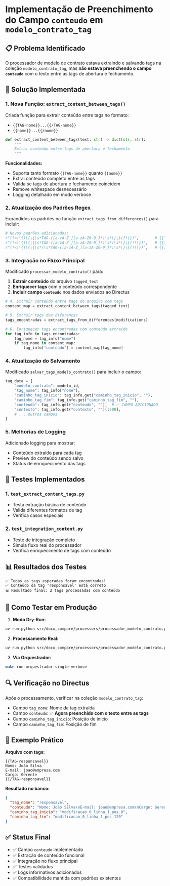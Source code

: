 # Implementação de Preenchimento do Campo `conteudo` em `modelo_contrato_tag`

## 📋 Problema Identificado

O processador de modelo de contrato estava extraindo e salvando tags na coleção `modelo_contrato_tag`, mas **não estava preenchendo o campo `conteudo`** com o texto entre as tags de abertura e fechamento.

## 🔧 Solução Implementada

### 1. Nova Função: `extract_content_between_tags()`

Criada função para extrair conteúdo entre tags no formato:

- `{{TAG-nome}}...{{/TAG-nome}}`
- `{{nome}}...{{/nome}}`

```python
def extract_content_between_tags(text: str) -> dict[str, str]:
    """
    Extrai conteúdo entre tags de abertura e fechamento
    """
```

**Funcionalidades:**

- Suporta tanto formato `{{TAG-nome}}` quanto `{{nome}}`
- Extrai conteúdo completo entre as tags
- Valida se tags de abertura e fechamento coincidem
- Remove whitespace desnecessário
- Logging detalhado em modo verbose

### 2. Atualização dos Padrões Regex

Expandidos os padrões na função `extract_tags_from_differences()` para incluir:

```python
# Novos padrões adicionados:
r"(?<!\{)\{\{\s*TAG-([a-zA-Z_][a-zA-Z0-9_]*)\s*\}\}(?!\})",       # {{TAG-nome}}
r"(?<!\{)\{\{\s*TAG-([a-zA-Z_][a-zA-Z0-9_]*)\s*/\s*\}\}(?!\})",   # {{TAG-nome /}}
r"(?<!\{)\{\{\s*/\s*TAG-([a-zA-Z_][a-zA-Z0-9_]*)\s*\}\}(?!\})",   # {{/TAG-nome}}
```

### 3. Integração no Fluxo Principal

Modificado `processar_modelo_contrato()` para:

1. **Extrair conteúdo** do arquivo `tagged_text`
2. **Enriquecer tags** com o conteúdo correspondente
3. **Incluir campo `conteudo`** nos dados enviados ao Directus

```python
# 4. Extrair conteúdo entre tags do arquivo com tags
content_map = extract_content_between_tags(tagged_text)

# 5. Extrair tags das diferenças
tags_encontradas = extract_tags_from_differences(modifications)

# 6. Enriquecer tags encontradas com conteúdo extraído
for tag_info in tags_encontradas:
    tag_nome = tag_info["nome"]
    if tag_nome in content_map:
        tag_info["conteudo"] = content_map[tag_nome]
```

### 4. Atualização do Salvamento

Modificado `salvar_tags_modelo_contrato()` para incluir o campo:

```python
tag_data = {
    "modelo_contrato": modelo_id,
    "tag_nome": tag_info["nome"],
    "caminho_tag_inicio": tag_info.get("caminho_tag_inicio", ""),
    "caminho_tag_fim": tag_info.get("caminho_tag_fim", ""),
    "conteudo": tag_info.get("conteudo", ""),  # ✅ CAMPO ADICIONADO
    "contexto": tag_info.get("contexto", "")[:500],
    # ... outros campos
}
```

### 5. Melhorias de Logging

Adicionado logging para mostrar:

- Conteúdo extraído para cada tag
- Preview do conteúdo sendo salvo
- Status de enriquecimento das tags

## 🧪 Testes Implementados

### 1. `test_extract_content_tags.py`

- Testa extração básica de conteúdo
- Valida diferentes formatos de tag
- Verifica casos especiais

### 2. `test_integration_content.py`

- Teste de integração completo
- Simula fluxo real do processador
- Verifica enriquecimento de tags com conteúdo

## 📊 Resultados dos Testes

```
✅ Todas as tags esperadas foram encontradas!
✅ Conteúdo da tag 'responsavel' está correto
📊 Resultado final: 2 tags processadas com conteúdo
```

## 🚀 Como Testar em Produção

1. **Modo Dry-Run:**

```bash
uv run python src/docx_compare/processors/processador_modelo_contrato.py --dry-run --verbose
```

2. **Processamento Real:**

```bash
uv run python src/docx_compare/processors/processador_modelo_contrato.py --single-run --verbose
```

3. **Via Orquestrador:**

```bash
make run-orquestrador-single-verbose
```

## 🔍 Verificação no Directus

Após o processamento, verificar na coleção `modelo_contrato_tag`:

- Campo `tag_nome`: Nome da tag extraída
- Campo `conteudo`: ✅ **Agora preenchido com o texto entre as tags**
- Campo `caminho_tag_inicio`: Posição de início
- Campo `caminho_tag_fim`: Posição de fim

## 📝 Exemplo Prático

**Arquivo com tags:**

```
{{TAG-responsavel}}
Nome: João Silva
E-mail: joao@empresa.com
Cargo: Gerente
{{/TAG-responsavel}}
```

**Resultado no banco:**

```json
{
  "tag_nome": "responsavel",
  "conteudo": "Nome: João Silva\nE-mail: joao@empresa.com\nCargo: Gerente",
  "caminho_tag_inicio": "modificacao_0_linha_1_pos_0",
  "caminho_tag_fim": "modificacao_0_linha_1_pos_120"
}
```

## ✅ Status Final

- ✅ Campo `conteudo` implementado
- ✅ Extração de conteúdo funcional
- ✅ Integração no fluxo principal
- ✅ Testes validados
- ✅ Logs informativos adicionados
- ✅ Compatibilidade mantida com padrões existentes
